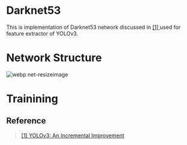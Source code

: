 # Darknet53

This is implementation of Darknet53 network discussed in [ [1] ](https://pjreddie.com/media/files/papers/YOLOv3.pdf) used for feature extractor of YOLOv3.

# Network Structure

![webp net-resizeimage](https://user-images.githubusercontent.com/35001605/53088407-f83c5180-354c-11e9-897b-02eb7c3bd790.png)

# Trainining

## Reference
>[ [1] YOLOv3: An Incremental Improvement ](https://pjreddie.com/media/files/papers/YOLOv3.pdf)
